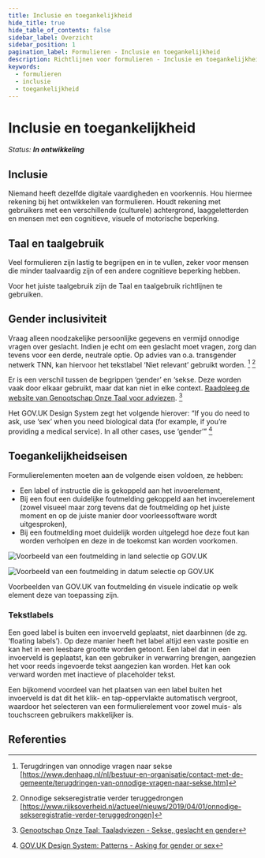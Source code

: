 ```yaml
---
title: Inclusie en toegankelijkheid
hide_title: true
hide_table_of_contents: false
sidebar_label: Overzicht
sidebar_position: 1
pagination_label: Formulieren - Inclusie en toegankelijkheid
description: Richtlijnen voor formulieren - Inclusie en toegankelijkheid
keywords:
  - formulieren
  - inclusie
  - toegankelijkheid
---
```


<!-- @license CC0-1.0 -->

# Inclusie en toegankelijkheid

_Status: **In ontwikkeling**_

## Inclusie

Niemand heeft dezelfde digitale vaardigheden en voorkennis. Hou hiermee rekening bij het ontwikkelen van formulieren. Houdt rekening met gebruikers met een verschillende (culturele) achtergrond, laaggeletterden en mensen met een cognitieve, visuele of motorische beperking.

## Taal en taalgebruik

Veel formulieren zijn lastig te begrijpen en in te vullen, zeker voor mensen die minder taalvaardig zijn of een andere cognitieve beperking hebben.

Voor het juiste taalgebruik zijn de Taal en taalgebruik richtlijnen te gebruiken.

## Gender inclusiviteit

Vraag alleen noodzakelijke persoonlijke gegevens en vermijd onnodige vragen over geslacht. Indien je echt om een geslacht moet vragen, zorg dan tevens voor een derde, neutrale optie. Op advies van o.a. transgender netwerk TNN, kan hiervoor het tekstlabel ‘Niet relevant’ gebruikt worden.
[^1]
[^2]

Er is een verschil tussen de begrippen ‘gender’ en ‘sekse. Deze worden vaak door elkaar gebruikt, maar dat kan niet in elke context. [Raadpleeg de website van Genootschap Onze Taal voor adviezen](https://onzetaal.nl/taaladvies/sekse-geslacht-en-gender). [^onze-taal-sekse-gender-geslacht]

Het GOV.UK Design System zegt het volgende hierover:
“If you do need to ask, use ‘sex’ when you need biological data (for example, if you’re providing a medical service). In all other cases, use ‘gender’” [^gov.uk-gender-sex]

## Toegankelijkheidseisen

Formulierelementen moeten aan de volgende eisen voldoen, ze hebben:

- Een label of instructie die is gekoppeld aan het invoerelement,
- Bij een fout een duidelijke foutmelding gekoppeld aan het invoerelement (zowel visueel maar zorg tevens dat de foutmelding op het juiste moment en op de juiste manier door voorleessoftware wordt uitgesproken),
- Bij een foutmelding moet duidelijk worden uitgelegd hoe deze fout kan worden verholpen en deze in de toekomst kan worden voorkomen.

![Voorbeeld van een foutmelding in land selectie op GOV.UK](https://raw.githubusercontent.com/nl-design-system/documentatie/assets/richtlijnen_formulieren_inclusie-en-toegankelijkheid_142022481.png)

![Voorbeeld van een foutmelding in datum selectie op GOV.UK](https://raw.githubusercontent.com/nl-design-system/documentatie/assets/richtlijnen_formulieren_inclusie-en-toegankelijkheid_142023371.png)

Voorbeelden van GOV.UK van foutmelding én visuele indicatie op welk element deze van toepassing zijn.

### Tekstlabels

Een goed label is buiten een invoerveld geplaatst, niet daarbinnen (de zg. ‘floating labels’). Op deze manier heeft het label altijd een vaste positie en kan het in een leesbare grootte worden getoont. Een label dat in een invoerveld is geplaatst, kan een gebruiker in verwarring brengen, aangezien het voor reeds ingevoerde tekst aangezien kan worden. Het kan ook verward worden met inactieve of placeholder tekst.

Een bijkomend voordeel van het plaatsen van een label buiten het invoerveld is dat dit het klik- en tap-oppervlakte automatisch vergroot, waardoor het selecteren van een formulierelement voor zowel muis- als touchscreen gebruikers makkelijker is.

## Referenties

[^1]: Terugdringen van onnodige vragen naar sekse [https://www.denhaag.nl/nl/bestuur-en-organisatie/contact-met-de-gemeente/terugdringen-van-onnodige-vragen-naar-sekse.htm]
[^2]: Onnodige sekseregistratie verder teruggedrongen [https://www.rijksoverheid.nl/actueel/nieuws/2019/04/01/onnodige-sekseregistratie-verder-teruggedrongen]
[^onze-taal-sekse-gender-geslacht]: [Genootschap Onze Taal: Taaladviezen - Sekse, geslacht en gender](https://onzetaal.nl/taaladvies/sekse-geslacht-en-gender)
[^gov.uk-gender-sex]: [GOV.UK Design System: Patterns - Asking for gender or sex](https://design-system.service.gov.uk/patterns/gender-or-sex/)
